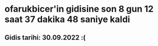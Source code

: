 # ofarukbicer'in gidisine son 8 gun 12 saat 37 dakika 48 saniye kaldi

## Gidis tarihi: 30.09.2022 :(